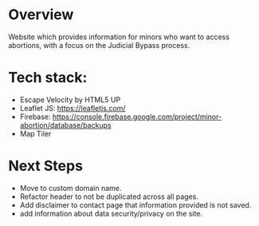 # Overview
Website which provides information for minors who want to access abortions, with a focus on the Judicial Bypass process. 

# Tech stack:
- Escape Velocity by HTML5 UP
- Leaflet JS: https://leafletjs.com/
- Firebase: https://console.firebase.google.com/project/minor-abortion/database/backups
- Map Tiler

# Next Steps
- Move to custom domain name.
- Refactor header to not be duplicated across all pages. 
- Add disclaimer to contact page that information provided is not saved. 
- add information about data security/privacy on the site.
